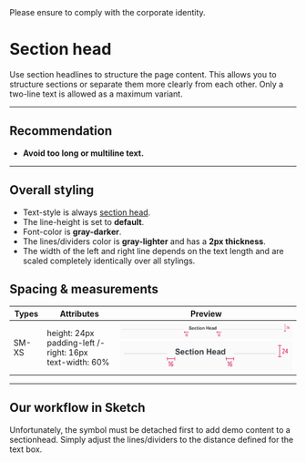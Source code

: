 <AlertInfo alertHeadline="Modifiable">
Please ensure to comply with the corporate identity.
</AlertInfo>

# Section head

Use section headlines to structure the page content. This allows you to structure sections or separate them more clearly from each other. Only a two-line text is allowed as a maximum variant.

---

## Recommendation

- **Avoid too long or multiline text.**

---

## Overall styling

- Text-style is always [section head](../../General/Typography/Typography.md#section-head).
- The line-height is set to **default**.
- Font-color is **gray-darker**.
- The lines/dividers color is **gray-lighter** and has a **2px thickness**.
- The width of the left and right line depends on the text length and are scaled completely identically over all stylings.

## Spacing & measurements

| Types | Attributes | Preview |
|---|---|---|
| SM-XS | height: 24px <br> padding-left /-right: 16px <br> text-width: 60% |![Sectionhead SM](assets/sectionhead/SM@1x.png) <br> ![Sectionhead XS](assets/sectionhead/XS@1x.png)|

---

## Our workflow in Sketch

Unfortunately, the symbol must be detached first to add demo content to a sectionhead. Simply adjust the lines/dividers to the distance defined for the text box.
